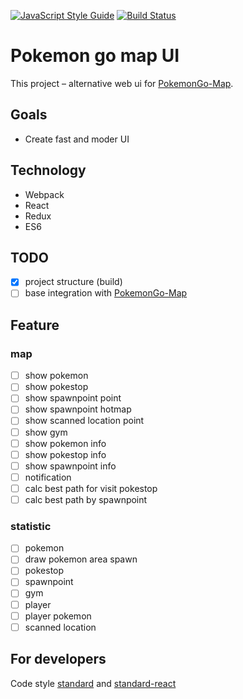 [![JavaScript Style Guide](https://img.shields.io/badge/code%20style-standard-brightgreen.svg)](http://standardjs.com/)
[![Build Status](https://travis-ci.org/DragorWW/pokemon-go-map-ui.svg?branch=master)](https://travis-ci.org/DragorWW/pokemon-go-map-ui)

# Pokemon go map UI

This project – alternative web ui for [PokemonGo-Map](/PokemonGoMap/PokemonGo-Map).

## Goals
- Create fast and moder UI
  
## Technology
- Webpack
- React
- Redux
- ES6


## TODO
- [X] project structure (build)
- [ ] base integration with [PokemonGo-Map](/PokemonGoMap/PokemonGo-Map)

## Feature

### map
- [ ] show pokemon
- [ ] show pokestop
- [ ] show spawnpoint point
- [ ] show spawnpoint hotmap
- [ ] show scanned location point
- [ ] show gym
- [ ] show pokemon info
- [ ] show pokestop info
- [ ] show spawnpoint info
- [ ] notification
- [ ] calc best path for visit pokestop
- [ ] calc best path by spawnpoint

### statistic
- [ ] pokemon
- [ ] draw pokemon area spawn
- [ ] pokestop
- [ ] spawnpoint
- [ ] gym
- [ ] player
- [ ] player pokemon
- [ ] scanned location

## For developers
Code style [standard](http://standardjs.com/index.html) and [standard-react](/feross/eslint-config-standard-react)